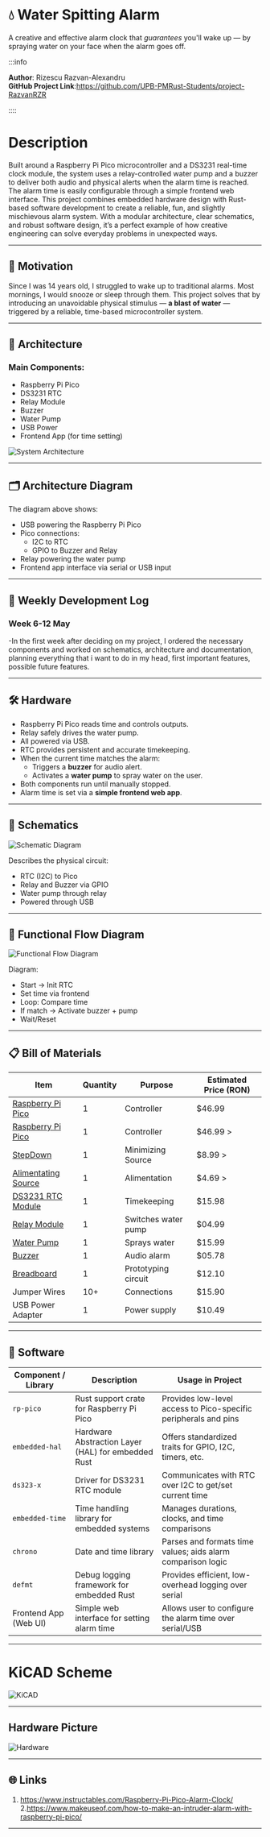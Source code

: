 # 💧 Water Spitting Alarm

A creative and effective alarm clock that *guarantees* you'll wake up — by spraying water on your face when the alarm goes off.

:::info

**Author**: Rizescu Razvan-Alexandru\
**GitHub Project Link**:https://github.com/UPB-PMRust-Students/project-RazvanRZR

::::

# Description

Built around a Raspberry Pi Pico microcontroller and a DS3231 real-time clock module, the system uses a relay-controlled water pump and a buzzer to deliver both audio and physical alerts when the alarm time is reached. The alarm time is easily configurable through a simple frontend web interface. This project combines embedded hardware design with Rust-based software development to create a reliable, fun, and slightly mischievous alarm system. With a modular architecture, clear schematics, and robust software design, it’s a perfect example of how creative engineering can solve everyday problems in unexpected ways.

---


## 🎯 Motivation

Since I was 14 years old, I struggled to wake up to traditional alarms. Most mornings, I would snooze or sleep through them. This project solves that by introducing an unavoidable physical stimulus — **a blast of water** — triggered by a reliable, time-based microcontroller system.

---

## 🧱 Architecture

### Main Components:
- Raspberry Pi Pico
- DS3231 RTC
- Relay Module
- Buzzer
- Water Pump
- USB Power
- Frontend App (for time setting)

![System Architecture](./SystemArchitecture.svg)

---

## 🗂 Architecture Diagram

The diagram above shows:
- USB powering the Raspberry Pi Pico
- Pico connections:
  - I2C to RTC
  - GPIO to Buzzer and Relay
- Relay powering the water pump
- Frontend app interface via serial or USB input

---


## 📆 Weekly Development Log

### Week 6-12 May

-In the first week after deciding on my project, I ordered the necessary components and worked on schematics, architecture and documentation, planning everything that i want to do in my head, first important features, possible future features.

---

## 🛠 Hardware

- Raspberry Pi Pico reads time and controls outputs.
- Relay safely drives the water pump.
- All powered via USB.
- RTC provides persistent and accurate timekeeping.
- When the current time matches the alarm:
  - Triggers a **buzzer** for audio alert.
  - Activates a **water pump** to spray water on the user.
- Both components run until manually stopped.
- Alarm time is set via a **simple frontend web app**.

---

## 📐 Schematics

![Schematic Diagram](./SchematicDiagram.svg)

Describes the physical circuit:
- RTC (I2C) to Pico
- Relay and Buzzer via GPIO
- Water pump through relay
- Powered through USB


---

## 🔄 Functional Flow Diagram

![Functional Flow Diagram](./FunctionalFlow.svg)

Diagram:
- Start → Init RTC
- Set time via frontend
- Loop: Compare time
- If match → Activate buzzer + pump
- Wait/Reset

---

## 📋 Bill of Materials

| Item              | Quantity | Purpose                    | Estimated Price (RON) |
|-------------------|----------|----------------------------|------------------------|
| [Raspberry Pi Pico](https://www.optimusdigital.ro/ro/placi-raspberry-pi/13327-raspberry-pi-pico-2-w.html?search_query=raspberry+pi+pico&results=26) | 1        | Controller                 | $46.99                 |
| [Raspberry Pi Pico](https://www.optimusdigital.ro/ro/placi-raspberry-pi/13327-raspberry-pi-pico-2-w.html?search_query=raspberry+pi+pico&results=26) | 1        | Controller                 | $46.99           >
| [StepDown](https://www.optimusdigital.ro/ro/interfata-convertoare-de-niveluri/1380-convertor-de-niveluri-logice-bidirecional-pe-8-bii-txs0108e.html?search_query=convertor+de+niveluri&results=15)          | 1        | Minimizing Source          | $8.99            >
|[Alimentating Source](https://www.optimusdigital.ro/ro/electronica-de-putere-stabilizatoare-liniare/61-sursa-de-alimentare-pentru-breadboard.html?search_query=sursa+alimentare+breadboard&results=10)| 1        | Alimentation               | $4.69            >
|[ DS3231 RTC Module](https://www.optimusdigital.ro/ro/altele/1102-modul-cu-ceas-in-timp-real-ds3231.html?search_query=ds3231&results=6) | 1        | Timekeeping                | $15.98                 |
|[ Relay Module](https://www.optimusdigital.ro/ro/electronica-de-putere-module-cu-releu/2389-modul-releu-normal-deschis-cu-intarziere.html?search_query=releu&results=107)      | 1        | Switches water pump        | $04.99                 |
|[ Water Pump](https://www.optimusdigital.ro/ro/altele/8141-mini-pompa-de-apa-12-v.html?search_query=pompa+apa&results=7)        | 1        | Sprays water               | $15.99                 |
|[ Buzzer](https://www.optimusdigital.ro/ro/audio-buzzere/12247-buzzer-pasiv-de-33v-sau-3v.html?search_query=buzzer&results=62)            | 1        | Audio alarm                | $05.78                 |
|[ Breadboard](https://www.optimusdigital.ro/ro/prototipare-breadboard-uri/13244-breadboard-175-x-67-x-9-mm.html?search_query=breadboard&results=125)        | 1        | Prototyping circuit        | $12.10                 |
| Jumper Wires      | 10+      | Connections                | $15.90                 |
| USB Power Adapter | 1        | Power supply               | $10.49                 |

---

## 💾 Software

| **Component / Library**| **Description**                                       | **Usage in Project**                                           |
|------------------------|-------------------------------------------------------|----------------------------------------------------------------|
| `rp-pico`              | Rust support crate for Raspberry Pi Pico              | Provides low-level access to Pico-specific peripherals and pins|
| `embedded-hal`         | Hardware Abstraction Layer (HAL) for embedded Rust    | Offers standardized traits for GPIO, I2C, timers, etc.         |
| `ds323-x`              | Driver for DS3231 RTC module                          | Communicates with RTC over I2C to get/set current time         | 
| `embedded-time`        | Time handling library for embedded systems            | Manages durations, clocks, and time comparisons                |
| `chrono`               | Date and time library                                 | Parses and formats time values; aids alarm comparison logic    |
| `defmt`                |Debug logging framework for embedded Rust              | Provides efficient, low-overhead logging over serial           |
| Frontend App (Web UI)  | Simple web interface for setting alarm time           | Allows user to configure the alarm time over serial/USB        |

---

# KiCAD Scheme

![KiCAD](./kicad.svg)


---


## Hardware Picture

![Hardware](./Harrrd.webp)


---

## 🌐 Links

1. https://www.instructables.com/Raspberry-Pi-Pico-Alarm-Clock/
2.https://www.makeuseof.com/how-to-make-an-intruder-alarm-with-raspberry-pi-pico/

---
